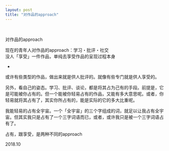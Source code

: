 ```yaml
---
layout: post
title: "对作品的approach"
---
```


  
&nbsp;
&nbsp;


对作品的approach

现在的青年人对作品的approach：学习・批评・社交
<br>没人「享受」一件作品，单纯去享受作品的呈现过程本身

*

或许有些类型的作品，做出来就是供人批评的。就像有些专门就是供人享受的。

另外，看自己的姿态。学习、批评、谈论，都是将其占为己有的手段。前提是，它是可能被你占有的。但一个能被你轻易占有的作品，又能有多大意思呢。或者，你轻易就将其占有了，其实你所占有的，能是实际的它的多大比重呢。

我能轻易的占有全宇宙。一个「全宇宙」的三个字组成的词，就足以让我占有全宇宙。但其实我只是占有了一个三字词语而已，或者，或许我只是被一个三字词语占有了。



占有，跟享受，是两种不同的approach

2018.10